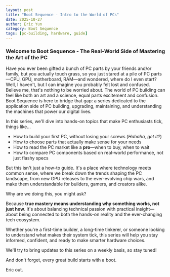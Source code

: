 ```yaml
---
layout: post
title: "Boot Sequence - Intro to the World of PCs"
date: 2025-10-27
author: Eric Yun
category: Boot Sequence
tags: [pc-building, hardware, guide]
---
```


### Welcome to Boot Sequence - The Real-World Side of Mastering the Art of the PC

Have you ever been gifted a bunch of PC parts by your friends and/or family, but you actually touch grass, so you just stared at a pile of PC parts—CPU, GPU, motherboard, RAM—and wondered, where do I even start? Well, I haven't, but I can imagine you probably felt lost and confused. Believe me, that's nothing to be worried about. The world of PC building can feel like both an art and a science, equal parts excitement and confusion. Boot Sequence is here to bridge that gap: a series dedicated to the application side of PC building, upgrading, maintaining, and understanding the machines that power our digital lives.

In this series, we'll dive into hands-on topics that make PC enthusiasts tick, things like…

- How to build your first PC, without losing your screws (*Hahaha, get it?*)
- How to choose parts that actually make sense for your needs
- How to read the PC market like a **pro**—when to buy, when to wait
- How to compare PC components based on real-world performance, not just flashy specs

But this isn't just a how-to guide. It's a place where technology meets common sense, where we break down the trends shaping the PC landscape, from new GPU releases to the ever-evolving chip wars, and make them understandable for builders, gamers, and creators alike.

Why are we doing this, you might ask?

Because **true mastery means understanding why something works, not just how**. It's about balancing technical passion with practical insight—about being connected to both the hands-on reality and the ever-changing tech ecosystem.

Whether you're a first-time builder, a long-time tinkerer, or someone looking to understand what makes their system tick, this series will help you stay informed, confident, and ready to make smarter hardware choices.

We'll try to bring updates to this series on a weekly basis, so stay tuned!

And don't forget, every great build starts with a boot.

Eric out.
